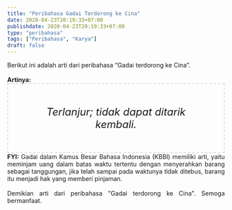 ```yaml
---
title: "Peribahasa Gadai Terdorong ke Cina"
date: 2020-04-23T20:19:33+07:00
publishdate: 2020-04-23T20:19:33+07:00
type: "peribahasa"
tags: ["Peribahasa", "Karya"]
draft: false
---
```


<div dir="ltr" style="text-align: left;" trbidi="on"><div style="text-align: justify;">Berikut ini adalah arti dari peribahasa “Gadai terdorong ke Cina”.</div><br /><div style="text-align: justify;"><b>Artinya:</b></div><div style="border: 2px dashed #ddd; font-size: 24px; height: auto; margin: 0 auto; padding: 50px; text-align: center; width: auto;"><i>Terlanjur; tidak dapat ditarik kembali.</i></div><div style="text-align: justify;"><b>FYI:</b> Gadai dalam Kamus Besar Bahasa Indonesia (KBBI) memiliki arti, yaitu meminjam uang dalam batas waktu tertentu dengan menyerahkan barang sebagai tanggungan, jika telah sampai pada waktunya tidak ditebus, barang itu menjadi hak yang memberi pinjaman.<br /><br /></div><div style="text-align: justify;">Demikian arti dari peribahasa "Gadai terdorong ke Cina". Semoga bermanfaat.</div></div>
